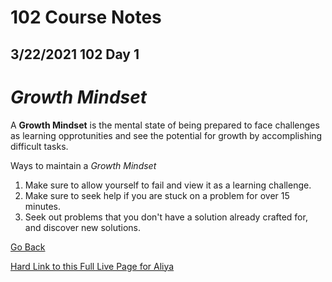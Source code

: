 # 102 Course Notes

## 3/22/2021 102 Day 1

# *Growth Mindset*

A **Growth Mindset** is the mental state of being prepared to face challenges as learning opprotunities and see the potential for growth by accomplishing difficult tasks.

Ways to maintain a _Growth Mindset_

1. Make sure to allow yourself to fail and view it as a learning challenge.
2. Make sure to seek help if you are stuck on a problem for over 15 minutes.
3. Seek out problems that you don't have a solution already crafted for, and discover new solutions.

[Go Back](README.md)

[Hard Link to this Full Live Page for Aliya](https://charles-bofferding.github.io/reading-notes/read01.html)
